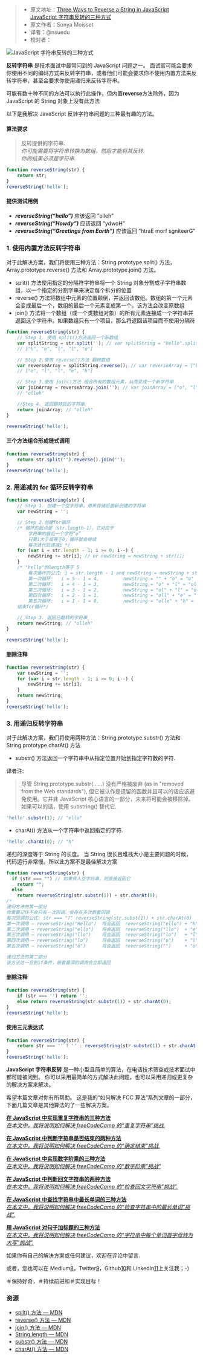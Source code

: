 > -   原文地址：[Three Ways to Reverse a String in JavaScript JavaScript 字符串反转的三种方式](https://www.freecodecamp.org/news/how-to-reverse-a-string-in-javascript-in-3-different-ways-75e4763c68cb/)
> -   原文作者：Sonya Moisset
> -   译者：@nsuedu
> -   校对者：

![JavaScript 字符串反转的三种方式](https://cdn-media-1.freecodecamp.org/images/1*aFrHLdCeSRv4z-hsfCA6hw.jpeg)

**反转字符串** 是技术面试中最常问到的 JavaScript 问题之一。 面试官可能会要求你使用不同的编码方式来反转字符串，或者他们可能会要求你不使用内置方法来反转字符串，甚至会要求你使用递归来反转字符串。

可能有数十种不同的方法可以执行此操作，但内置**reverse**方法除外，因为 JavaScript 的 String 对象上没有此方法

以下是我解决 JavaScript 反转字符串问题的三种最有趣的方法。

#### 算法要求

> 反转提供的字符串.  
> _你可能需要将字符串转换为数组，然后才能将其反转._  
> _你的结果必须是字符串._

```js
function reverseString(str) {
    return str;
}
reverseString('hello');
```

#### 提供测试用例

-   **_reverseString(“hello”)_** 应该返回 “olleh”
-   **_reverseString(“Howdy”)_** 应该返回 “ydwoH”
-   **_reverseString(“Greetings from Earth”)_** 应该返回 ”htraE morf sgniteerG”

### 1\. 使用内置方法反转字符串

对于此解决方案，我们将使用三种方法：String.prototype.split() 方法，Array.prototype.reverse() 方法和 Array.prototype.join() 方法。

-   split() 方法使用指定的分隔符字符串将一个 String 对象分割成子字符串数组，以一个指定的分割字串来决定每个拆分的位置
-   reverse() 方法将数组中元素的位置颠倒，并返回该数组。数组的第一个元素会变成最后一个，数组的最后一个元素变成第一个。该方法会改变原数组
-   join() 方法将一个数组（或一个类数组对象）的所有元素连接成一个字符串并返回这个字符串。如果数组只有一个项目，那么将返回该项目而不使用分隔符

```js
function reverseString(str) {
    // Step 1. 使用 split()方法返回一个新数组
    var splitString = str.split(''); // var splitString = "hello".split("");
    // ["h", "e", "l", "l", "o"]

    // Step 2.使用 reverse()方法 翻转数组
    var reverseArray = splitString.reverse(); // var reverseArray = ["h", "e", "l", "l", "o"].reverse();
    // ["o", "l", "l", "e", "h"]

    // Step 3.使用 join()方法 组合所有的数组元素，从而变成一个新字符串
    var joinArray = reverseArray.join(''); // var joinArray = ["o", "l", "l", "e", "h"].join("");
    // "olleh"

    //Step 4. 返回翻转后的字符串
    return joinArray; // "olleh"
}

reverseString('hello');
```

#### 三个方法组合形成链式调用

```js
function reverseString(str) {
    return str.split('').reverse().join('');
}
reverseString('hello');
```

### 2\. 用递减的 for 循环反转字符串

```js
function reverseString(str) {
    // Step 1. 创建一个空字符串，用来存储后面新创建的字符串
    var newString = '';

    // Step 2.创建for循环
    /* 循环的起点是（str.length-1），它对应于
        字符串的最后一个字符“o”
        只要i大于或等于0，循环就会继续
        每次迭代后递减i */
    for (var i = str.length - 1; i >= 0; i--) {
        newString += str[i]; // or newString = newString + str[i];
    }
    /* "hello"的length等于 5
        每次循环的公式: i = str.length - 1 and newString = newString + str[i]
        第一次循环:   i = 5 - 1 = 4,         newString = "" + "o" = "o"
        第二次循环:   i = 4 - 1 = 3,         newString = "o" + "l" = "ol"
        第三次循环:   i = 3 - 1 = 2,         newString = "ol" + "l" = "oll"
        第四次循环:   i = 2 - 1 = 1,         newString = "oll" + "e" = "olle"
        第五次循环:   i = 1 - 1 = 0,         newString = "olle" + "h" = "olleh"
    结束for循环*/

    // Step 3. 返回已翻转的字符串
    return newString; // "olleh"
}

reverseString('hello');
```

#### 删除注释

```js
function reverseString(str) {
    var newString = '';
    for (var i = str.length - 1; i >= 0; i--) {
        newString += str[i];
    }
    return newString;
}
reverseString('hello');
```

### 3\. 用递归反转字符串

对于此解决方案，我们将使用两种方法：String.prototype.substr() 方法和 String.prototype.charAt() 方法

-   substr() 方法返回一个字符串中从指定位置开始到指定字符数的字符.

译者注:

> 尽管 String.prototype.substr(……) 没有严格被废弃 (as in "removed from the Web standards"), 但它被认作是遗留的函数并且可以的话应该避免使用。它并非 JavaScript 核心语言的一部分，未来将可能会被移除掉。如果可以的话，使用 substring() 替代它.

```js
'hello'.substr(1); // "ello"
```

-   charAt() 方法从一个字符串中返回指定的字符.

```js
'hello'.charAt(0); // "h"
```

递归的深度等于 String 的长度。 当 String 很长且堆栈大小是主要问题的时候，代码运行非常慢。所以此方案不是最佳解决方案

```js
function reverseString(str) {
  if (str === "") // 如果传入空字符串，则直接返回它
    return "";
  else
    return reverseString(str.substr(1)) + str.charAt(0);
/*
递归方法的第一部分
你需要记住不会只有一次回调，会存在多次嵌套回调
每次回调的公式: str === "?" reverseString(str.subst(1)) + str.charAt(0)
第一次调用 – reverseString("Hello")  将会返回  reverseString("ello") + "h"
第二次调用 – reverseString("ello")   将会返回  reverseString("llo")  + "e"
第三次调用 – reverseString("llo")    将会返回  reverseString("lo")   + "l"
第四次调用 – reverseString("lo")     将会返回  reverseString("o")    + "l"
第五次调用 – reverseString("o")      将会返回  reverseString("")     + "o"

递归方法的第二部分
该方法达一旦到if条件，嵌套最深的调用会立即返回

```

#### 删除注释

```js
function reverseString(str) {
    if (str === '') return '';
    else return reverseString(str.substr(1)) + str.charAt(0);
}
reverseString('hello');
```

#### 使用三元表达式

```js
function reverseString(str) {
    return str === '' ? '' : reverseString(str.substr(1)) + str.charAt(0);
}
reverseString('hello');
```

**JavaScript 字符串反转** 是一种小型且简单的算法，在电话技术筛查或技术面试中都可能被问到。 你可以采用最简单的方式解决此问题，也可以采用递归或更复杂的解决方案来解决。

希望本篇文章对你有所帮助。 这是我的“如何解决 FCC 算法”系列文章的一部分，下面几篇文章是其他算法的了一些解决方案。

[**在 JavaScript 中实现重复字符串的三种方法**  
_在本文中，我将说明如何解决 freeCodeCamp 的“重复字符串”挑战._][2]

[**在 JavaScript 中判断字符串是否结束的两种方法**  
_在本文中，我将说明如何解决 freeCodeCamp 的“确定结束”挑战._][3]

[**在 JavaScript 中实现数字阶乘的三种方法**  
_在本文中，我将说明如何解决 freeCodeCamp 的“数字阶乘”挑战”_][4]

[**在 JavaScript 中判断回文字符串的两种方法**  
_在本文中，我将说明如何解决 freeCodeCamp 的“检查回文字符串”挑战”._][5]

[**在 JavaScript 中查找字符串中最长单词的三种方法**  
_在本文中，我将说明如何解决 freeCodeCamp 的“检查字符串中的最长单词”挑战”._][6]

[**用 JavaScript 对句子加标题的三种方法**  
_在本文中，我将说明如何解决 freeCodeCamp 的“字符串中每个单词首字母转为大写”挑战”._][7]

如果你有自己的解决方案或任何建议，欢迎在评论中留言.

或者，您也可以在 Medium[8]，Twitter[9]，Github[10]和 LinkedIn[11]上关注我；-)

＃保持好奇，＃持续前进和＃实现目标！

### 资源

-   [split() 方法 — MDN][12]
-   [reverse() 方法 — MDN][13]
-   [join() 方法 — MDN][14]
-   [String.length — MDN][15]
-   [substr() 方法 — MDN][16]
-   [charAt() 方法 — MDN][17]

[2]: https://www.freecodecamp.org/news/three-ways-to-repeat-a-string-in-javascript-2a9053b93a2d/
[3]: https://www.freecodecamp.org/news/two-ways-to-confirm-the-ending-of-a-string-in-javascript-62b4677034ac/
[4]: https://www.freecodecamp.org/news/how-to-factorialize-a-number-in-javascript-9263c89a4b38/
[5]: https://www.freecodecamp.org/news/two-ways-to-check-for-palindromes-in-javascript-64fea8191fd7/
[6]: https://www.freecodecamp.org/news/three-ways-to-find-the-longest-word-in-a-string-in-javascript-a2fb04c9757c/
[7]: https://www.freecodecamp.org/news/three-ways-to-title-case-a-sentence-in-javascript-676a9175eb27/
[8]: https://medium.com/@sonya.moisset
[9]: https://twitter.com/SonyaMoisset
[10]: https://github.com/SonyaMoisset
[11]: https://www.linkedin.com/in/sonyamoisset
[12]: https://developer.mozilla.org/en-US/docs/Web/JavaScript/Reference/Global_Objects/String/split
[13]: https://developer.mozilla.org/en-US/docs/Web/JavaScript/Reference/Global_Objects/Array/reverse
[14]: https://developer.mozilla.org/en-US/docs/Web/JavaScript/Reference/Global_Objects/Array/join
[15]: https://developer.mozilla.org/en-US/docs/Web/JavaScript/Reference/Global_Objects/String/length
[16]: https://developer.mozilla.org/en-US/docs/Web/JavaScript/Reference/Global_Objects/String/substr
[17]: https://developer.mozilla.org/en-US/docs/Web/JavaScript/Reference/Global_Objects/String/charAt
